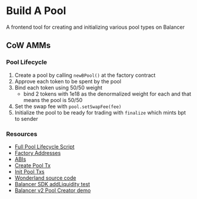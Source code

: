 # Build A Pool

A frontend tool for creating and initializing various pool types on Balancer

## CoW AMMs

### Pool Lifecycle

1. Create a pool by calling `newBPool()` at the factory contract
2. Approve each token to be spent by the pool
3. Bind each token using 50/50 weight
   - bind 2 tokens with 1e18 as the denormalized weight for each and that means the pool is 50/50
4. Set the swap fee with `pool.setSwapFee(fee)`
5. Initialize the pool to be ready for trading with `finalize` which mints bpt to sender

### Resources

- [Full Pool Lifecycle Script](https://github.com/balancer/cow-amm/blob/main/script/Script.s.sol#L37)
- [Factory Addresses](https://balancerecosystem.slack.com/archives/C070C8VLSNM/p1722012869691689)
- [ABIs](https://github.com/balancer/cow-amm-subgraph/tree/main/abis)
- [Create Pool Tx](https://sepolia.etherscan.io/tx/0x2ae8e9cf4a8e5d9df26140fc265d8c7679386239de3cdaf549be5ab6108b5035)
- [Init Pool Txs](https://sepolia.etherscan.io/address/0x60048091401F27117C3DFb8136c1ec550D949B12)
- [Wonderland source code](https://github.com/defi-wonderland/balancer-v1-amm/)
- [Balancer SDK addLiquidity test](https://github.com/balancer/b-sdk/blob/7fc1a5d13b1d5408d23a8c4e856d671f40549c11/test/cowAmm/addLiquidity.integration.test.ts)
- [Balancer v2 Pool Creator demo](https://www.youtube.com/watch?v=eCjQIMHWMNs)
